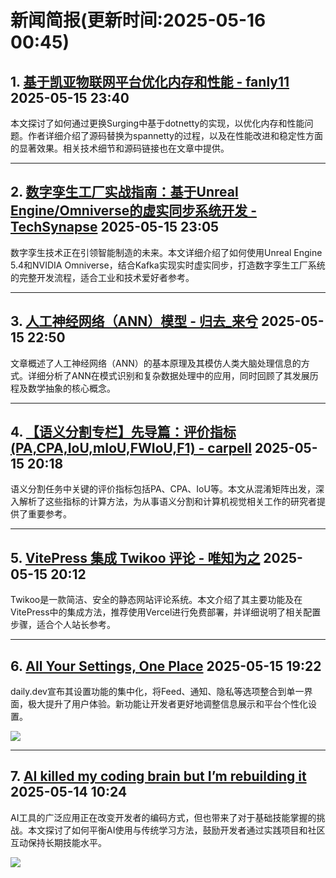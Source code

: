 # 新闻简报(更新时间:2025-05-16 00:45)

## 1. [基于凯亚物联网平台优化内存和性能 - fanly11](https://www.cnblogs.com/fanliang11/p/18879298) 2025-05-15 23:40

本文探讨了如何通过更换Surging中基于dotnetty的实现，以优化内存和性能问题。作者详细介绍了源码替换为spannetty的过程，以及在性能改进和稳定性方面的显著效果。相关技术细节和源码链接也在文章中提供。

---

## 2. [数字孪生工厂实战指南：基于Unreal Engine/Omniverse的虚实同步系统开发 - TechSynapse](https://www.cnblogs.com/TS86/p/18879260) 2025-05-15 23:05

数字孪生技术正在引领智能制造的未来。本文详细介绍了如何使用Unreal Engine 5.4和NVIDIA Omniverse，结合Kafka实现实时虚实同步，打造数字孪生工厂系统的完整开发流程，适合工业和技术爱好者参考。

---

## 3. [人工神经网络（ANN）模型 - 归去_来兮](https://www.cnblogs.com/flyup/p/18879237) 2025-05-15 22:50

文章概述了人工神经网络（ANN）的基本原理及其模仿人类大脑处理信息的方式。详细分析了ANN在模式识别和复杂数据处理中的应用，同时回顾了其发展历程及数学抽象的核心概念。

---

## 4. [【语义分割专栏】先导篇：评价指标(PA,CPA,IoU,mIoU,FWIoU,F1) - carpell](https://www.cnblogs.com/carpell/p/18879007) 2025-05-15 20:18

语义分割任务中关键的评价指标包括PA、CPA、IoU等。本文从混淆矩阵出发，深入解析了这些指标的计算方法，为从事语义分割和计算机视觉相关工作的研究者提供了重要参考。

---

## 5. [VitePress 集成 Twikoo 评论 - 唯知为之](https://www.cnblogs.com/weizwz/p/18878995) 2025-05-15 20:12

Twikoo是一款简洁、安全的静态网站评论系统。本文介绍了其主要功能及在VitePress中的集成方法，推荐使用Vercel进行免费部署，并详细说明了相关配置步骤，适合个人站长参考。

---

## 6. [All Your Settings, One Place](https://app.daily.dev/posts/all-your-settings-one-place-uv7owi65t) 2025-05-15 19:22

daily.dev宣布其设置功能的集中化，将Feed、通知、隐私等选项整合到单一界面，极大提升了用户体验。新功能让开发者更好地调整信息展示和平台个性化设置。

![](https://media.daily.dev/image/upload/s--rd__WxOq--/f_auto/v1747308126/posts/uv7OWi65T?_a=BAMClqUq0)

---

## 7. [AI killed my coding brain but I’m rebuilding it](https://app.daily.dev/posts/ai-killed-my-coding-brain-but-i-m-rebuilding-it-7sroooj3b) 2025-05-14 10:24

AI工具的广泛应用正在改变开发者的编码方式，但也带来了对于基础技能掌握的挑战。本文探讨了如何平衡AI使用与传统学习方法，鼓励开发者通过实践项目和社区互动保持长期技能水平。

![](https://media.daily.dev/image/upload/f_auto,q_auto/v1/posts/bf98de106b0592d46e268155ac6fb5af?_a=AQAEuj9)